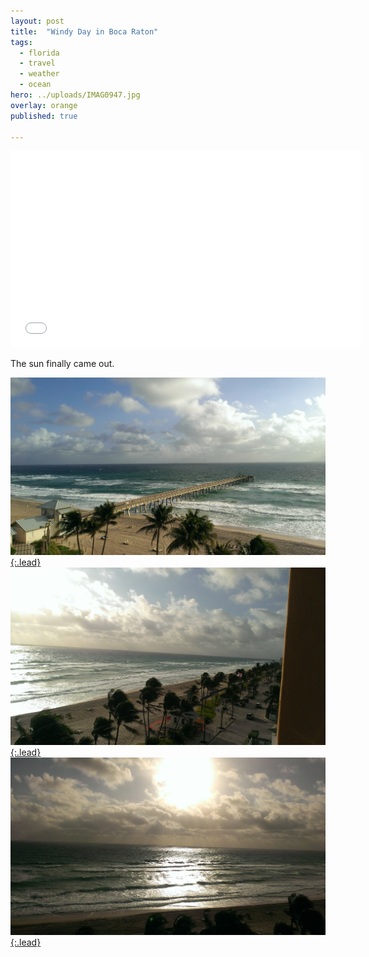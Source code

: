 ```yaml
---
layout: post
title:  "Windy Day in Boca Raton"
tags:
  - florida
  - travel
  - weather
  - ocean
hero: ../uploads/IMAG0947.jpg
overlay: orange
published: true

---
```


<iframe width="560" height="315" src="../uploads/VIDEO0055.mp4" frameborder="0">The beach.</iframe>

The sun finally came out.

[![fishing pier near my hotel](../uploads/IMAG0947.jpg){:.lead}](../uploads/IMAG0947.jpg)
[![palms rustling](../uploads/IMAG0948.jpg){:.lead}](../uploads/IMAG0948.jpg)
[![sun](../uploads/IMAG0949.jpg){:.lead}](../uploads/IMAG0949.jpg)